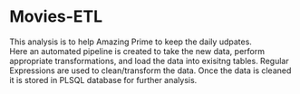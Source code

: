 # Movies-ETL

This analysis is to help Amazing Prime to keep the daily udpates.  
Here an automated pipeline is created to take the new data, perform appropriate transformations, and load the data into exisitng tables.
Regular Expressions are used to clean/transform the data.
Once the data is cleaned it is stored in PLSQL database for further analysis.
